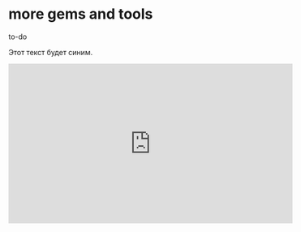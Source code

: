 # more gems and tools
to-do
<p class="blue">Этот текст будет синим.</p>
<iframe width="560" height="315" src="https://www.youtube.com/watch?v=ttjvIS9lITQ" frameborder="0" allowfullscreen></iframe>
